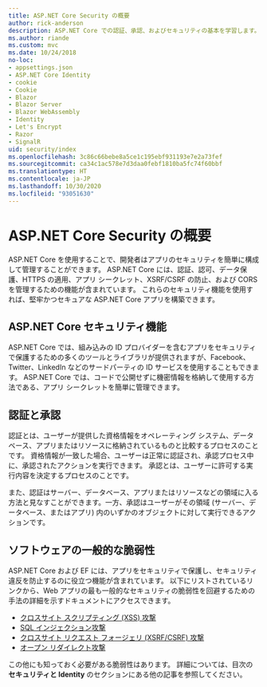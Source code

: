 ```yaml
---
title: ASP.NET Core Security の概要
author: rick-anderson
description: ASP.NET Core での認証、承認、およびセキュリティの基本を学習します。
ms.author: riande
ms.custom: mvc
ms.date: 10/24/2018
no-loc:
- appsettings.json
- ASP.NET Core Identity
- cookie
- Cookie
- Blazor
- Blazor Server
- Blazor WebAssembly
- Identity
- Let's Encrypt
- Razor
- SignalR
uid: security/index
ms.openlocfilehash: 3c86c66bebe8a5ce1c195ebf931193e7e2a73fef
ms.sourcegitcommit: ca34c1ac578e7d3daa0febf1810ba5fc74f60bbf
ms.translationtype: HT
ms.contentlocale: ja-JP
ms.lasthandoff: 10/30/2020
ms.locfileid: "93051630"
---
```

# <a name="overview-of-aspnet-core-security"></a>ASP.NET Core Security の概要

ASP.NET Core を使用することで、開発者はアプリのセキュリティを簡単に構成して管理することができます。 ASP.NET Core には、認証、認可、データ保護、HTTPS の適用、アプリ シークレット、XSRF/CSRF の防止、および CORS を管理するための機能が含まれています。 これらのセキュリティ機能を使用すれば、堅牢かつセキュアな ASP.NET Core アプリを構築できます。

## <a name="aspnet-core-security-features"></a>ASP.NET Core セキュリティ機能

ASP.NET Core では、組み込みの ID プロバイダーを含むアプリをセキュリティで保護するための多くのツールとライブラリが提供されますが、Facebook、Twitter、LinkedIn などのサードパーティの ID サービスを使用することもできます。 ASP.NET Core では、コードで公開せずに機密情報を格納して使用する方法である、アプリ シークレットを簡単に管理できます。

## <a name="authentication-vs-authorization"></a>認証と承認

認証とは、ユーザーが提供した資格情報をオペレーティング システム、データベース、アプリまたはリソースに格納されているものと比較するプロセスのことです。 資格情報が一致した場合、ユーザーは正常に認証され、承認プロセス中に、承認されたアクションを実行できます。 承認とは、ユーザーに許可する実行内容を決定するプロセスのことです。

また、認証はサーバー、データベース、アプリまたはリソースなどの領域に入る方法と見なすことができます。一方、承認はユーザーがその領域 (サーバー、データベース、またはアプリ) 内のいずかのオブジェクトに対して実行できるアクションです。

## <a name="common-vulnerabilities-in-software"></a>ソフトウェアの一般的な脆弱性

ASP.NET Core および EF には、アプリをセキュリティで保護し、セキュリティ違反を防止するのに役立つ機能が含まれています。 以下にリストされているリンクから、Web アプリの最も一般的なセキュリティの脆弱性を回避するための手法の詳細を示すドキュメントにアクセスできます。

* [クロスサイト スクリプティング (XSS) 攻撃](xref:security/cross-site-scripting)
* [SQL インジェクション攻撃](/ef/core/querying/raw-sql)
* [クロスサイト リクエスト フォージェリ (XSRF/CSRF) 攻撃](xref:security/anti-request-forgery)
* [オープン リダイレクト攻撃](xref:security/preventing-open-redirects)

この他にも知っておく必要がある脆弱性はあります。 詳細については、目次の **セキュリティと Identity** のセクションにある他の記事を参照してください。
